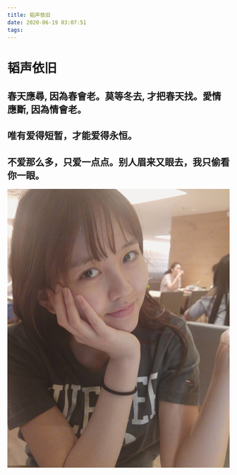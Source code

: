 ```yaml
---
title: 韬声依旧
date: 2020-06-19 03:07:51
tags:
---
```


# 韬声依旧

## 春天應尋, 因為春會老。莫等冬去, 才把春天找。愛情應斷, 因為情會老。

## 唯有爱得短暂，才能爱得永恒。

## 不爱那么多，只爱一点点。别人眉来又眼去，我只偷看你一眼。

![avatar](./韬声依旧/wechatPhoto_20200617221213.jpg)